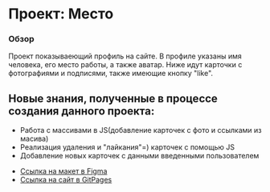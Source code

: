# Проект: Место

### Обзор
Проект показываеющий профиль на сайте.
В профиле указаны имя человека, его место работы, а также аватар.
Ниже идут карточки с фотографиями и подписями, также имеющие кнопку "like".

## Новые знания, полученные в процессе создания данного проекта:

+ Работа с массивами в JS(добавление карточек с фото и ссылками из масива)
+ Реализация удаления и "лайкания"=) карточек с помощью JS
+ Добавление новых карточек с данными введенными пользователем

* [Ссылка на макет в Figma](https://www.figma.com/file/2cn9N9jSkmxD84oJik7xL7/JavaScript.-Sprint-4?t=GK6NMhjCCOY1oQuG-0)
* [Ссылка на сайт в GitPages](https://roma-commander.github.io/mesto/)

